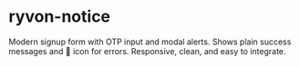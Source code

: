 # ryvon-notice
Modern signup form with OTP input and modal alerts. Shows plain success messages and 🚫 icon for errors. Responsive, clean, and easy to integrate.
